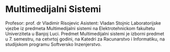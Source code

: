 # Multimedijalni Sistemi

Profesor: prof. dr Vladimir Risojevic
Asistent: Vladan Stojnic
Laboratorijske vjezbe iz predmeta Multimedijalni sistemi na Elektrotehnickom fakultetu Univerziteta u Banjoj Luci. 
Predmet Multimedijalni sistemi je izborni predmet u 7. semestru, na cetvrtoj godini, na Katedri za Racunarstvo i Informatiku, na studijskom programu Softversko Inzenjerstvo.
